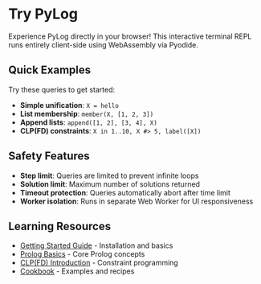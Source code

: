 # Try PyLog

Experience PyLog directly in your browser! This interactive terminal REPL runs entirely client-side using WebAssembly via Pyodide.

<div id="pylog-repl-container">
  <!-- Terminal will be initialized here automatically -->
</div>

## Quick Examples

Try these queries to get started:

- **Simple unification**: `X = hello`
- **List membership**: `member(X, [1, 2, 3])`
- **Append lists**: `append([1, 2], [3, 4], X)`
- **CLP(FD) constraints**: `X in 1..10, X #> 5, label([X])`

## Safety Features

- **Step limit**: Queries are limited to prevent infinite loops
- **Solution limit**: Maximum number of solutions returned
- **Timeout protection**: Queries automatically abort after time limit
- **Worker isolation**: Runs in separate Web Worker for UI responsiveness

## Learning Resources

- [Getting Started Guide](../getting-started/install.md) - Installation and basics
- [Prolog Basics](../basics/terms.md) - Core Prolog concepts
- [CLP(FD) Introduction](../clpfd/intro.md) - Constraint programming
- [Cookbook](../cookbook/list-processing.md) - Examples and recipes

<!-- xterm.js dependencies -->
<link rel="stylesheet" href="https://cdn.jsdelivr.net/npm/xterm@5.3.0/css/xterm.css" />
<script src="https://cdn.jsdelivr.net/npm/xterm@5.3.0/lib/xterm.js"></script>
<script src="https://cdn.jsdelivr.net/npm/local-echo@0.3.0/dist/local-echo.js"></script>

<!-- Pyodide for Python in browser -->
<script src="https://cdn.jsdelivr.net/pyodide/v0.24.1/full/pyodide.js"></script>

<!-- PyLog REPL implementation (xterm.js) -->
<script src="pyrepl-xterm.js"></script>
